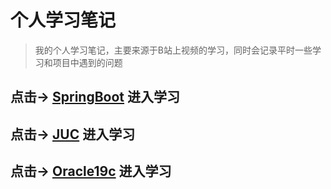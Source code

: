 # 个人学习笔记

>  我的个人学习笔记，主要来源于B站上视频的学习，同时会记录平时一些学习和项目中遇到的问题

## 点击-> [SpringBoot](https://kenny19940602.github.io/SpringBoot/#/README) 进入学习

## 点击-> [JUC](https://kenny19940602.github.io/Juc/#/README) 进入学习

## 点击-> [Oracle19c](https://kenny19940602.github.io/Oracle19c/#/README) 进入学习